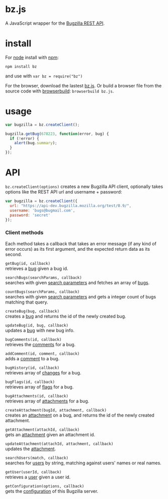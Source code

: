 # bz.js

A JavaScript wrapper for the [Bugzilla REST API](https://wiki.mozilla.org/Bugzilla:REST_API).

# install
For [node](http://nodejs.org) install with [npm](http://npmjs.org):

```	
npm install bz
```

and use with `var bz = require("bz")`

For the browser, download the lastest [bz.js](http://github.com/harthur/bz.js/downloads). Or build a browser file from the source code with [browserbuild](https://github.com/LearnBoost/browserbuild): `browserbuild bz.js`.

# usage

```javascript
var bugzilla = bz.createClient();

bugzilla.getBug(678223, function(error, bug) {
  if (!error) {
    alert(bug.summary);
  }
});
```

# API
`bz.createClient(options)`
creates a new Bugzilla API client, optionally takes options like the REST API url and username + password:

```javascript
var bugzilla = bz.createClient({
  url: "https://api-dev.bugzilla.mozilla.org/test/0.9/",
  username: 'bugs@bugmail.com',
  password: 'secret'
});
```

### Client methods
Each method takes a callback that takes an error message (if any kind of error occurs) as its first argument, and the expected return data as its second.

`getBug(id, callback)`  
retrieves a [bug](https://wiki.mozilla.org/Bugzilla:REST_API:Objects#Bug) given a bug id.

`searchBugs(searchParams, callback)`  
searches with given [search parameters](https://wiki.mozilla.org/Bugzilla:REST_API:Search) and fetches an array of [bugs](https://wiki.mozilla.org/Bugzilla:REST_API:Objects#Bug).

`countBugs(searchParams, callback)`  
searches with given [search parameters](https://wiki.mozilla.org/Bugzilla:REST_API:Search) and gets a integer count of bugs matching that query.

`createBug(bug, callback)`  
creates a [bug](https://wiki.mozilla.org/Bugzilla:REST_API:Objects#Bug) and returns the id of the newly created bug.

`updateBug(id, bug, callback)`  
updates a [bug](https://wiki.mozilla.org/Bugzilla:REST_API:Objects#Bug) with new bug info.

`bugComments(id, callback)`  
retrieves the [comments](https://wiki.mozilla.org/Bugzilla:REST_API:Objects#Comment) for a bug.

`addComment(id, comment, callback)`  
adds a [comment](https://wiki.mozilla.org/Bugzilla:REST_API:Objects#Comment) to a bug.

`bugHistory(id, callback)`  
retrieves array of [changes](https://wiki.mozilla.org/Bugzilla:REST_API:Objects#ChangeSet) for a bug.

`bugFlags(id, callback)`  
retrieves array of [flags](https://wiki.mozilla.org/Bugzilla:REST_API:Objects#Flag) for a bug.

`bugAttachments(id, callback)`  
retrieves array of [attachments](https://wiki.mozilla.org/Bugzilla:REST_API:Objects#Attachment) for a bug.

`createAttachment(bugId, attachment, callback)`  
creates an [attachment](https://wiki.mozilla.org/Bugzilla:REST_API:Objects#Attachment) on a bug, and returns the id of the newly created attachment.

`getAttachment(attachId, callback)`  
gets an [attachment](https://wiki.mozilla.org/Bugzilla:REST_API:Objects#Attachment) given an attachment id.

`updateAttachment(attachId, attachment, callback)`  
updates the [attachment](https://wiki.mozilla.org/Bugzilla:REST_API:Objects#Attachment).

`searchUsers(match, callback)`  
searches for [users](https://wiki.mozilla.org/Bugzilla:REST_API:Objects#User) by string, matching against users' names or real names.
 
`getUser(userId, callback)`  
retrieves a [user](https://wiki.mozilla.org/Bugzilla:REST_API:Objects#User) given a user id.

`getConfiguration(options, callback)`  
gets the [configuration](https://wiki.mozilla.org/Bugzilla:REST_API:Objects:Configuration) of this Bugzilla server.

